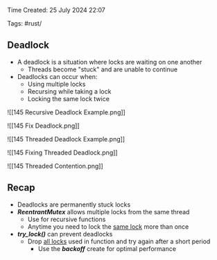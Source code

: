 Time Created: 25 July 2024 22:07

Tags: #rust/

## Deadlock

- A deadlock is a situation where locks are waiting on one another
	- Threads become "stuck" and are unable to continue
- Deadlocks can occur when:
	- Using multiple locks
	- Recursing while taking a lock
	- Locking the same lock twice

![[145 Recursive Deadlock Example.png]]

![[145 Fix Deadlock.png]]

![[145 Threaded Deadlock Example.png]]

![[145 Fixing Threaded Deadlock.png]]

![[145 Threaded Contention.png]]

## Recap

- Deadlocks are permanently stuck locks
- ***ReentrantMutex*** allows multiple locks from the same thread
	- Use for recursive functions
	- Anytime you need to lock the <u>same lock</u> more than once
- ***try_lock()*** can prevent deadlocks
	- Drop <u>all locks</u> used in function and try again after a short period
		- Use the ***backoff*** create for optimal performance

